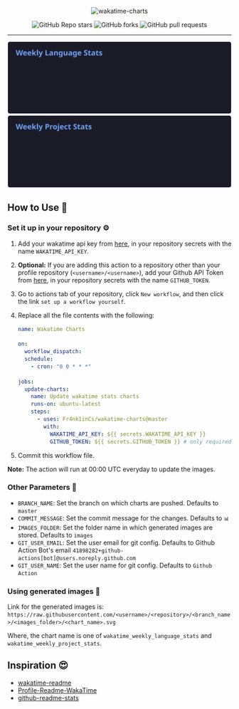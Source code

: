 <div align="center">

![wakatime-charts](https://socialify.git.ci/Fr4nk1inCs/wakatime-charts/image?description=1&font=Source%20Code%20Pro&name=1&owner=1&pattern=Plus&theme=Dark)

![GitHub Repo stars](https://img.shields.io/github/stars/Fr4nk1inCs/wakatime-charts?color=%23dfb317&style=for-the-badge "Github Repo stars")
![GitHub forks](https://img.shields.io/github/forks/Fr4nk1inCs/wakatime-charts?color=%2397ca00&style=for-the-badge "Github forks")
![GitHub pull requests](https://img.shields.io/github/issues-pr-raw/Fr4nk1inCs/wakatime-charts?color=%23fe7d37&label=PULLS&style=for-the-badge "Github pull requests")

---

![Weekly Language Stats](https://raw.githubusercontent.com/Fr4nk1inCs/wakatime-charts/test/generated/wakatime_weekly_language_stats.svg "Weekly Language Stats")
![Weekly Project Stats](https://raw.githubusercontent.com/Fr4nk1inCs/wakatime-charts/test/generated/wakatime_weekly_project_stats.svg "Weekly Project Stats")

</div>

## How to Use 🚀

### Set it up in your repository ⚙️

1. Add your wakatime api key from [here](https://wakatime.com/settings/api-key), in your repository secrets with the name `WAKATIME_API_KEY`.

2. **Optional:** If you are adding this action to a repository other than your profile repository (`<username>/<username>`), add your Github API Token from [here](https://github.com/settings/tokens), in your repository secrets with the name `GITHUB_TOKEN`.

3. Go to actions tab of your repository, click `New workflow`, and then click the link `set up a workflow yourself`.

4. Replace all the file contents with the following:

   ```yaml
   name: Wakatime Charts

   on:
     workflow_dispatch:
     schedule:
       - cron: "0 0 * * *"

   jobs:
     update-charts:
       name: Update wakatime stats charts
       runs-on: ubuntu-latest
       steps:
         - uses: Fr4nk1inCs/wakatime-charts@master
           with:
             WAKATIME_API_KEY: ${{ secrets.WAKATIME_API_KEY }}
             GITHUB_TOKEN: ${{ secrets.GITHUB_TOKEN }} # only required if using the action in repository other than profile
   ```

5. Commit this workflow file.

**Note:** The action will run at 00:00 UTC everyday to update the images.

### Other Parameters 🔧

- `BRANCH_NAME`: Set the branch on which charts are pushed. Defaults to `master`
- `COMMIT_MESSAGE`: Set the commit message for the changes. Defaults to `📊`
- `IMAGES_FOLDER`: Set the folder name in which generated images are stored. Defaults to `images`
- `GIT_USER_EMAIL`: Set the user email for git config. Defaults to Github Action Bot's email `41898282+github-actions[bot]@users.noreply.github.com`
- `GIT_USER_NAME`: Set the user name for git config. Defaults to `Github Action`

### Using generated images 🔗

Link for the generated images is:
`https://raw.githubusercontent.com/<username>/<repository>/<branch_name>/<images_folder>/<chart_name>.svg`

Where, the chart name is one of `wakatime_weekly_language_stats` and `wakatime_weekly_project_stats`.

## Inspiration 😍

- [wakatime-readme](https://github.com/marketplace/actions/waka-readme)
- [Profile-Readme-WakaTime](https://github.com/marketplace/actions/wakatime-stat-update-action)
- [github-readme-stats](https://github.com/anuraghazra/github-readme-stats)
